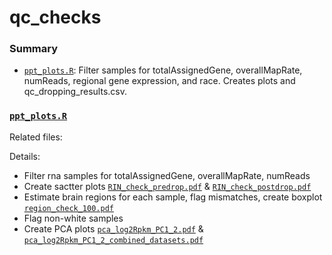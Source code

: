qc_checks
========

### Summary
* [`ppt_plots.R`](ppt_plots.R): Filter samples for totalAssignedGene, overallMapRate, numReads, regional gene expression, and race. Creates plots and qc_dropping_results.csv. 

### [`ppt_plots.R`](ppt_plots.R)

Related files:

Details:

* Filter rna samples for totalAssignedGene, overallMapRate, numReads
* Create sactter plots [`RIN_check_predrop.pdf`](RIN_check_predrop.pdf) & [`RIN_check_postdrop.pdf`](RIN_check_postdrop.pdf)
* Estimate brain regions for each sample, flag mismatches, create boxplot [`region_check_100.pdf`](region_check_100.pdf)
* Flag non-white samples
* Create PCA plots [`pca_log2Rpkm_PC1_2.pdf`](pca_log2Rpkm_PC1_2.pdf) & [`pca_log2Rpkm_PC1_2_combined_datasets.pdf`](pca_log2Rpkm_PC1_2_combined_datasets.pdf)